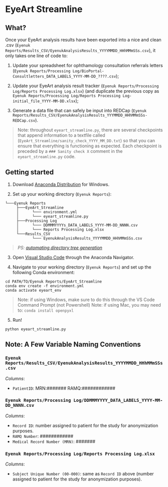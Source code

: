# EyeArt Streamline

## What?
Once your EyeArt analysis results have been exported into a nice and clean .csv (`Eyenuk Reports/Results_CSV/EyenukAnalysisResults_YYYYMMDD_HHhMMmSSs.csv`), it only takes one line of code to:

1) Update your spreadsheet for ophthamology consultation referrals letters (`Eyenuk Reports/Processing Log/BioPortal-Consultletters_DATA_LABELS_YYYY-MM-DD_????.csv`);
   
2) Update your EyeArt analysis result tracker (`Eyenuk Reports/Processing Log/Reports Processing Log.xlsx`) (and duplicate the previous copy as `Eyenuk Reports/Processing Log/Reports Processing Log-initial_file_YYYY-MM-DD.xlsx`);
   
3) Generate a data file that can safely be input into REDCap (`Eyenuk Reports/Results_CSV/EyenukAnalysisResults_YYYMMDD_HHhMMmSSs-REDCap.csv`).

> Note: throughout `eyeart_streamline.py`, there are several checkpoints that append information to a textfile called (`EyeArt_Streamline/sanity_check_YYYY_MM_DD.txt`) so that you can ensure that everything is functioning as expected. Each checkpoint is preceded by a `### Sanity check X` comment in the `eyeart_streamline.py` code.

## Getting started

1. Download [Anaconda Distribution](https://www.anaconda.com/download/success) for Windows.

2. Set up your working directory (`Eyenuk Reports`):
```
└───Eyenuk Reports
     ├───EyeArt_Streamline
     │      └─── environment.yml
     │      └─── eyeart_streamline.py
     ├───Processing Log
     │      └─── DDMMMYYYYs_DATA_LABELS_YYYY-MM-DD_NNNN.csv
     │      └─── Reports Processing Log.xlsx
     └───Results_CSV
            └─── EyenukAnalysisResults_YYYYMMDD_HHhMMmSSs.csv 
```
> _PS: [automating directory tree generation](https://tree.nathanfriend.io)_

3. Open [Visual Studio Code](https://code.visualstudio.com/) through the Anaconda Navigator.

4. Navigate to your working directory (`Eyenuk Reports`) and set up the following Conda environment:
```
cd PATH/TO/Eyenuk Reports/EyeArt_Streamline
conda env create -f environment.yml
conda activate eyeart_env
```
> Note: if using Windows, make sure to do this through the VS Code Command Prompt (not Powershell)
> Note: if using Mac, you may need to: `conda install openpyxl`

5. Run!
```
python eyeart_streamline.py
```

## Note: A Few Variable Naming Conventions

### `Eyenuk Reports/Results_CSV/EyenukAnalysisResults_YYYYMMDD_HHhMMmSSs.csv`

_Columns_:
* `PatientID`: MRN:####### RAMQ:############

### `Eyenuk Reports/Processing Log/DDMMMYYYY_DATA_LABELS_YYYY-MM-DD_NNNN.csv`

_Columns_:
* `Record ID`: number assigned to patient for the study for anonymization purposes.
* `RAMQ Number`: ############
* `Medical Record Number (MRN)`: #######

### `Eyenuk Reports/Processing Log/Reports Processing Log.xlsx`

_Columns_:
* `Subject Unique Number (00-000)`: same as `Record ID` above (number assigned to patient for the study for anonymization purposes).
